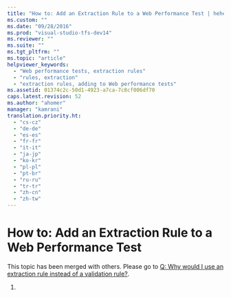 ```yaml
---
title: "How to: Add an Extraction Rule to a Web Performance Test | hehe"
ms.custom: ""
ms.date: "09/28/2016"
ms.prod: "visual-studio-tfs-dev14"
ms.reviewer: ""
ms.suite: ""
ms.tgt_pltfrm: ""
ms.topic: "article"
helpviewer_keywords: 
  - "Web performance tests, extraction rules"
  - "rules, extraction"
  - "extraction rules, adding to Web performance tests"
ms.assetid: 01374c2c-50d1-4923-a7ca-7c8cf006df70
caps.latest.revision: 52
ms.author: "ahomer"
manager: "kamrani"
translation.priority.ht: 
  - "cs-cz"
  - "de-de"
  - "es-es"
  - "fr-fr"
  - "it-it"
  - "ja-jp"
  - "ko-kr"
  - "pl-pl"
  - "pt-br"
  - "ru-ru"
  - "tr-tr"
  - "zh-cn"
  - "zh-tw"
---
```

# How to: Add an Extraction Rule to a Web Performance Test
This topic has been merged with others. Please go to [Q: Why would I use an extraction rule instead of a validation rule?](http://msdn.microsoft.com/en-us/bd0a82fd-cec0-4861-bc09-e1b0b2d258ef).  
  
1.